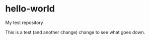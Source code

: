 # hello-world
My test repository

This is a test (and another change) change to see what goes down.
